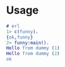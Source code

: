 # Usage

```erlang
# erl
1> c(funny).
{ok,funny}
2> funny:main().
Hello from dummy (1)
Hello from dummy (2)
ok
```
